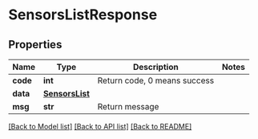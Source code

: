 # SensorsListResponse

## Properties
Name | Type | Description | Notes
------------ | ------------- | ------------- | -------------
**code** | **int** | Return code, 0 means success | 
**data** | [**SensorsList**](SensorsList.md) |  | 
**msg** | **str** | Return message | 

[[Back to Model list]](../README.md#documentation-for-models) [[Back to API list]](../README.md#documentation-for-api-endpoints) [[Back to README]](../README.md)


